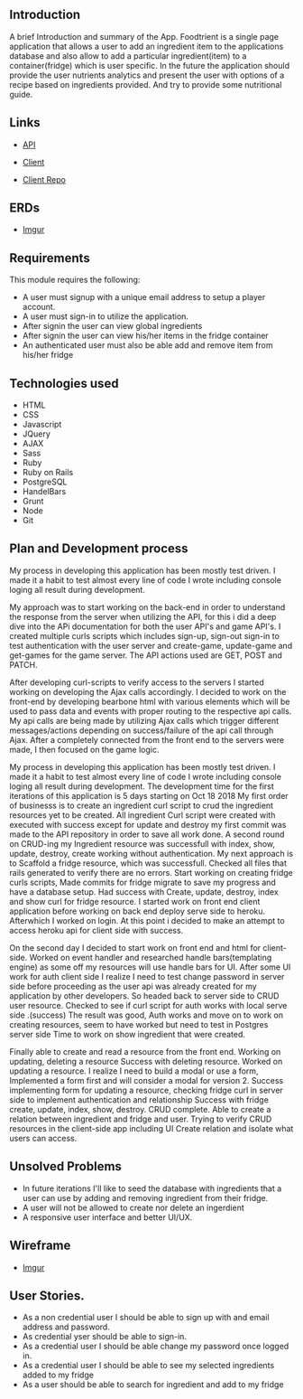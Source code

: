## Introduction

A brief Introduction and summary of the App.
Foodtrient is a single page application that allows a user to add an ingredient item to the applications database and also allow to add a particular ingredient(item) to a container(fridge) which is user specific.
In the future the application should provide the user nutrients analytics and present the user with options of a recipe based on ingredients provided. And try to provide some nutritional guide.

## Links

  - [API](https://foodtrient.herokuapp.com/)

  - [Client](https://acharlesl.github.io/FoodTrient/)

  - [Client Repo](https://github.com/ACharlesL/FoodTrient)

## ERDs

- [Imgur](https://i.imgur.com/CqP0sej.jpg)

## Requirements

This module requires the following:
  - A user must signup with a unique email address to setup a player account.
  - A user must sign-in to utilize the application.
  - After signin the user can view global ingredients
  - After signin the user can view his/her items in the fridge container
  - An authenticated user must also be able add and remove item from his/her fridge


## Technologies used

* HTML
* CSS
* Javascript
* JQuery
* AJAX
* Sass
* Ruby
* Ruby on Rails
* PostgreSQL
* HandelBars
* Grunt
* Node
* Git

## Plan and Development process

My process in developing this application has been mostly test driven. I made it a habit to test almost every line of code I wrote including console loging all result during development.

My approach was to start working on the back-end in order to understand the response from the server when utilizing the API, for this i did a deep dive into the APi documentation for both the user API's and game API's. I created multiple curls scripts which includes sign-up, sign-out sign-in  to test authentication with the user server and create-game, update-game and get-games for the game server. The API actions used are GET, POST and PATCH.

After developing curl-scripts to verify access to the servers I started working on developing the Ajax calls accordingly. I decided to work on the front-end by developing bearbone html with various elements which will be used to pass data and events with proper routing to the respective api calls. My api calls are being made by utilizing Ajax calls which trigger different messages/actions depending on success/failure of the api call through Ajax. After a completely connected from the front end to the servers were made, I then focused on the game logic.

My process in developing this application has been mostly test driven. I made it a habit to test almost every line of code I wrote including console loging all result during development.
The development time for the first iterations of this application is 5 days starting on Oct 18 2018
My first order of businesss is to create an ingredient curl script to crud the ingredient resources yet to be created. All ingredient Curl script were created with executed with success except for update and destroy
my first commit was made to the API repository in order to save all work done.
A second round on CRUD-ing my Ingredient resource was successfull with index, show, update, destroy, create working without authentication.
My next approach is to Scaffold a fridge resource, which was successfull. Checked all files that rails generated to verify there are no errors. Start working on creating fridge curls scripts, Made commits for fridge migrate to save my progress and have a database setup. Had success with Create, update, destroy, index and show curl for fridge resource. I started work on front end client application before working on back end deploy serve side to heroku. Afterwhich I worked on login. At this point i decided to make an attempt to access heroku api for client side with success.

On the second day I decided to start work on front end and html for client-side.
Worked on event handler and researched handle bars(templating engine) as some off my resources will use handle bars for UI.
After some UI work for auth client side I realize I need to test change password in server side before proceeding as the user api was already created for my application by other developers. So headed back to server side to CRUD user resource. Checked to see if curl script for auth works with local serve side .(success)
The result was good, Auth works and move on to work on creating resources, seem to have worked but need to test in Postgres server side
Time to work on show ingredient that were created.

Finally able to create and read a resource from the front end. Working on updating, deleting  a resource Success with deleting resource.
Worked on updating a resource.
I realize I need to build a modal or use a form, Implemented a form first and will consider a modal for version 2.
Success implementing form for updating a resource, checking fridge curl in server side to implement authentication and relationship
Success with fridge create, update, index, show, destroy. CRUD complete.
Able to create a relation between ingredient and fridge and user.
Trying to verify CRUD resources in the client-side app including UI
Create relation and isolate what users can access.


## Unsolved Problems

  - In future iterations I'll like to seed the database with ingredients that a user can use by adding and removing ingredient from their fridge.
  - A user will not be allowed to create nor delete an ingerdient
  - A responsive user interface and better UI/UX.

## Wireframe
  - [Imgur](https://i.imgur.com/W4nCRCo.jpg)


## User Stories.
* As a non credential user I should be able to sign up with and email address and password.
* As credential yser should be able to sign-in.
* As a credential user I should be able change my password once logged in.
* As a credential user I should be able to see my selected ingredients added to my fridge
* As a user should be able to search for ingredient and add to my fridge
